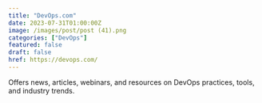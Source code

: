 ```yaml
---
title: "DevOps.com"
date: 2023-07-31T01:00:00Z
image: /images/post/post (41).png
categories: ["DevOps"]
featured: false
draft: false
href: https://devops.com/
---
```

Offers news, articles, webinars, and resources on DevOps practices, tools, and industry trends.
